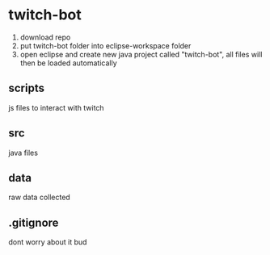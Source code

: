 # twitch-bot
1) download repo
2) put twitch-bot folder into eclipse-workspace folder
3) open eclipse and create new java project called "twitch-bot", all 
files will then be loaded automatically

## scripts
js files to interact with twitch

## src 
java files

## data
raw data collected

## .gitignore
dont worry about it bud
